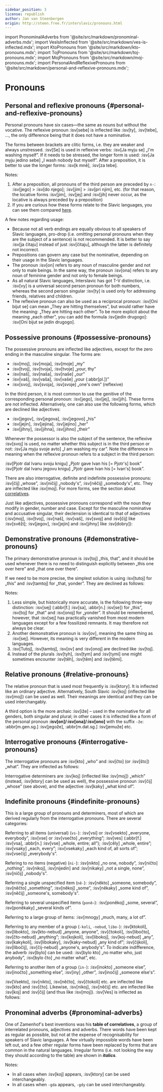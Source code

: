 ```yaml
---
sidebar_position: 3
license: republish
author: Jan van Steenbergen
origin: http://steen.free.fr/interslavic/pronouns.html
---
```


import PronominalAdverbs from '@site/src/markdown/pronominal-adverbs.mdx';
import VesIsInflected from '@site/src/markdown/ves-is-inflected.mdx';
import KtoPronouns from '@site/src/markdown/kto-pronouns.mdx';
import TojPronouns from '@site/src/markdown/toj-pronouns.mdx';
import MojPronouns from '@site/src/markdown/moj-pronouns.mdx';
import PersonalAndReflexivePronouns from '@site/src/markdown/personal-and-reflexive-pronouns.mdx';

# Pronouns

## Personal and reflexive pronouns \{#personal-and-reflexive-pronouns}

Personal pronouns have six cases—the same as nouns but without the vocative. The reflexive pronoun :isv[sebe] is inflected like :isv[ty], :isv[tebe], …, the only difference being that it does not have a nominative.

The forms between brackets are clitic forms, i.e. they are weaker and always unstressed. :isv[Se] is used in reflexive verbs: :isv[Ja myju se] „I'm washing myself”. If it needs to be stressed, the longer form is used: :isv[Ja myju jedino sebe] „I wash nobody but myself”. After a preposition, it is better to use the longer forms: :isv[k mně], :isv[za tebe].

<PersonalAndReflexivePronouns />

Notes:

1. After a preposition, all pronouns of the third person are preceded by `n-`: :isv[jego] > :isv[do njego]; :isv[jim] > :isv[pri njim], etc. (for that reason, the locative forms :isv[jim], :isv[jej] and :isv[jih] never occur, as the locative is always preceded by a preposition)
2. If you are curious how these forms relate to the Slavic languages, you can see them compared [here][1].

A few notes regarding usage:

- Because not all verb endings are equally obvious to all speakers of Slavic languages, pro-drop (i.e. omitting personal pronouns when they are the subject of a sentence) is not recommended. It is better to say :isv[ja čitaju] instead of just :isv[čitaju], although the latter is definitely not incorrect.
- Prepositions can govern any case but the nominative, depending on their usage in the Slavic languages.
- The pronoun :isv[on] refers to any noun of masculine gender and not only to male beings. In the same way, the pronoun :isv[ona] refers to any noun of feminine gender and not only to female beings.
- As all natural Slavic languages, Interslavic has got T-V distinction, i.e. :isv[vy] is a universal second person pronoun for both numbers, whereas the second person singular :isv[ty] is used only for addressing friends, relatives and children.
- The reflexive pronoun can also be used as a reciprocal pronoun: :isv[Oni bijut se] can mean „They are hitting themselves”, but would rather have the meaning: „They are hitting each other”. To be more explicit about the meaning „each other”, you can add the formula :isv[jedin drugogo]: :isv[Oni bijut se jedin drugogo].

## Possessive pronouns \{#possessive-pronouns}

The possessive pronouns are inflected like adjectives, except for the zero ending in the masculine singular. The forms are:

- :isv[moj], :isv[moja], :isv[moje] „my”
- :isv[tvoj], :isv[tvoja], :isv[tvoje] „your, thy”
- :isv[naš], :isv[naša], :isv[naše] „our”
- :isv[vaš], :isv[vaša], :isv[vaše] „your (:abbr[pl.])”
- :isv[svoj], :isv[svoja], :isv[svoje] „one's own” (reflexive)

In the third person, it is most common to use the genitive of the corresponding personal pronoun: :isv[jego], :isv[jej], :isv[jih]. These forms are not inflected. Alternatively, one can also use the following forms, which are declined like adjectives:

- :isv[jegov], :isv[jegova], :isv[jegovo] „his”
- :isv[jejin], :isv[jejina], :isv[jejino] „her”
- :isv[jihny], :isv[jihna], :isv[jihno] „their”

Whenever the possessor is also the subject of the sentence, the reflexive :isv[svoj] is used, no matter whether this subject is in the third person or not: :isv[Ja myju svoje avto] „I am washing my car”. Note the difference in meaning when the reflexive pronoun refers to a subject in the third person:

:isv[Pjotr dal Ivanu svoju knigu] „Pjotr gave Ivan his \[= Pjotr's] book”
:isv[Pjotr dal Ivanu jegovu knigu] „Pjotr gave Ivan his \[= Ivan's] book”.

There are also interrogative, definite and indefinite possessive pronouns: :isv[čij] „whose”, :isv[ničij] „nobody's”, :isv[něčij] „somebody's”, etc. They are inflected like :isv[moj]. For more forms, see the section about [correlatives][2].

Just like adjectives, possessive pronouns correspond with the noun they modify in gender, number and case. Except for the masculine nominative and accusative singular, their declension is identical to that of adjectives (:isv[moj], :isv[tvoj], :isv[naš], :isv[vaš], :isv[svoj] and :isv[čij] like :isv[svěži]; :isv[jegov], :isv[jejin] and :isv[jihny] like :isv[dobry]):

<MojPronouns />

## Demonstrative pronouns \{#demonstrative-pronouns}

The primary demonstrative pronoun is :isv[toj] „this, that”, and it should be used whenever there is no need to distinguish explicitly between „this one over here” and „that one over there”.

If we need to be more precise, the simplest solution is using :isv[tutoj] for „this” and :isv[tamtoj] for „that, yonder”. They are declined as follows:

<TojPronouns />

Notes:

1. Less simple, but historically more accurate, is the following three-way distinction: :isv[sej] (:abbr[f.] :isv[sa], :abbr[n.] :isv[se]) for „this”, :isv[toj] for „that” and :isv[onoj] for „yonder”. It should be remembered, however, that :isv[sej] has practically vanished from most modern languages except for a few fossilized remnants. It may therefore not always be clear.
2. Another demonstrative pronoun is :isv[ov], meaning the same thing as :isv[sej]. However, its meaning is very different in the modern languages.
3. :isv[Tutoj], :isv[tamtoj], :isv[ov] and :isv[onoj] are declined like :isv[toj].
4. Instead of the plurals :isv[tyh], :isv[tym] and :isv[tymi] one might sometimes encounter :isv[těh], :isv[těm] and :isv[těmi].

## Relative pronouns \{#relative-pronouns}

The relative pronoun that is used most frequently is :isv[ktory]. It is inflected like an ordinary adjective. Alternatively, South Slavic :isv[koj] (inflected like :isv[moj]) can be used as well. Their meanings are identical and they can be used interchangably.

A third option is the more archaic :isv[iže] – used in the nominative for all genders, both singular and plural; in other cases it is inflected like a form of the personal pronoun **:isv[on]/:isv[ona]/:isv[ono]** with the suffix `-že`: :abbr[m.gen.sg.] :isv[jegože], :abbr[m.dat.sg.] :isv[jemuže] etc.

## Interrogative pronouns \{#interrogative-pronouns}

The interrogative pronouns are :isv[kto] „who” and :isv[čto] (or :isv[što]) „what”. They are inflected as follows:

<KtoPronouns />

Interrogative determiners are :isv[koj] (inflected like :isv[moj]) „which” (instead, :isv[ktory] can be used as well), the possessive pronoun :isv[čij] „whose” (see above), and the adjective :isv[kaky] „what kind of”.

## Indefinite pronouns \{#indefinite-pronouns}

This is a large group of pronouns and determiners, most of which are derived regularly from the interrogative pronouns. There are several categories:

Referring to all items (universal) (`vs-`): :isv[vsi] or :isv[vsekto] „everyone, everybody”, :isv[vse] or :isv[vsečto] „everything”; :isv[ves] (:abbr[f.] :isv[vsa], :abbr[n.] :isv[vse] „whole, entire; all”); :isv[cěly] „whole, entire”; :isv[vsaky] „each, every”; :isv[vsekaky] „each kind of, all sorts of”; :isv[vsečij] „everybody's”.

Refering to no items (negative) (`ni-`): :isv[nikto] „no one, nobody”, :isv[ničto] „nothing”, :isv[nikoj], :isv[nijedin] and :isv[nikaky] „not a single, none”, :isv[ničij] „nobody's”.

Referring a single unspecified item (`ně-`): :isv[někto] „someone, somebody”, :isv[něčto] „something”, :isv[někoj] „some”, :isv[někaky] „some kind of”, :isv[něčij] „someone's, somebody's”.

Referring to several unspecified items (`poně–`): :isv[poněkoj] „some, several”, :isv[poněkaky] „several kinds of”.

Referring to a large group of items: :isv[mnogy] „much, many, a lot of”.

Referring to any member of a group (`-koli`, `-nebud`, `libo-`): :isv[ktokoli], :isv[libokto], :isv[kto-nebud] „anyone, anyone”, :isv[čtokoli], :isv[libočto], :isv[čto-nebud] „anything”; :isv[kojkoli], :isv[libokoj], :isv[koj-nebud] „any”, :isv[kakykoli], :isv[libokaky], :isv[kaky-nebud] „any kind of”; :isv[čijkoli], :isv[libočij], :isv[čij-nebud] „anyone's, anybody's”. To indicate indifference, the adverb :isv[bylo] can be used: :isv[bylo kto] „no matter who, just anybody”, :isv[bylo čto] „no matter what”, etc.

Referring to another item of a group (`in-`): :isv[inokto] „someone else”, :isv[inočto] „something else”, :isv[iny] „other”, :isv[inočij] „someone else's”.

:isv[Vsekto], :isv[nikto], :isv[něčto], :isv[čtokoli] etc. are inflected like :isv[kto] and :isv[čto]. Likewise, :isv[nikoj], :isv[něčij] etc. are inflected like :isv[koj] and :isv[čij] (and thus like :isv[moj]). :isv[Ves] is inflected as follows:

<VesIsInflected />

## Pronominal adverbs \{#pronominal-adverbs}

One of Zamenhof's best inventions was his **table of correlatives**, a group of interrelated pronouns, adjectives and adverbs. There words have been kept as regular as possible, but not at the expense of recognisability for speakers of Slavic languages. A few virtually impossible words have been left out, and a few other regular forms have been replaced by forms that are common in the natural languages. Irregular forms (i.e. not looking the way they should according to the table) are shown in _**italics**_.

<PronominalAdverbs />

Notes:

- In all cases when :isv[koj] appears, :isv[ktory] can be used interchangeably.
- In all cases when `-gda` appears, `-gdy` can be used interchangeably.

[1]: http://steen.free.fr/interslavic/slavic_pronouns.html

[2]: #pronominal_adverbs
